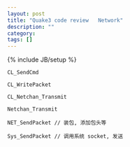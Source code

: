 ```yaml
---
layout: post
title: "Quake3 code review   Network"
description: ""
category: 
tags: []
---
```

{% include JB/setup %}


	CL_SendCmd
	
	CL_WritePacket
	
	CL_Netchan_Transmit
	
	Netchan_Transmit
	
	NET_SendPacket // 装包, 添加包头等
	
	Sys_SendPacket // 调用系统 socket, 发送

